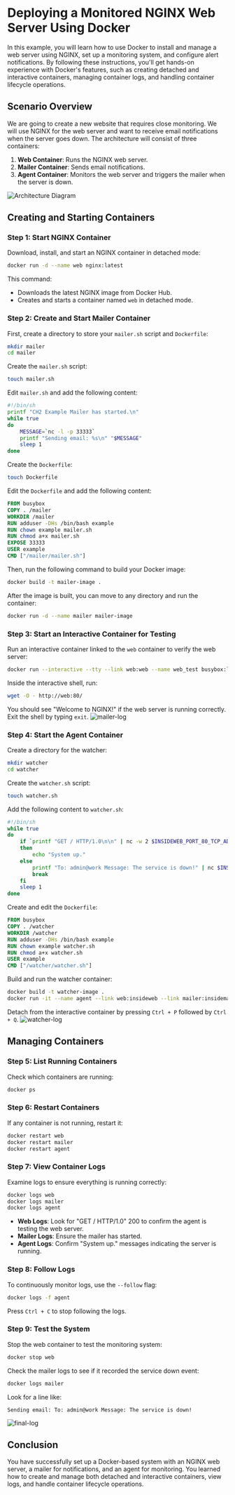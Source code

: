 # Deploying a Monitored NGINX Web Server Using Docker

In this example, you will learn how to use Docker to install and manage a web server using NGINX, set up a monitoring system, and configure alert notifications. By following these instructions, you'll get hands-on experience with Docker's features, such as creating detached and interactive containers, managing container logs, and handling container lifecycle operations.

## Scenario Overview

We are going to create a new website that requires close monitoring. We will use NGINX for the web server and want to receive email notifications when the server goes down. The architecture will consist of three containers:

1. **Web Container**: Runs the NGINX web server.
2. **Mailer Container**: Sends email notifications.
3. **Agent Container**: Monitors the web server and triggers the mailer when the server is down.

![Architecture Diagram](./assets/scenerio-monitor.webp)

## Creating and Starting Containers

### Step 1: Start NGINX Container

Download, install, and start an NGINX container in detached mode:

```bash
docker run -d --name web nginx:latest
```

This command:
- Downloads the latest NGINX image from Docker Hub.
- Creates and starts a container named `web` in detached mode.

### Step 2: Create and Start Mailer Container

First, create a directory to store your `mailer.sh` script and `Dockerfile`:

```bash
mkdir mailer
cd mailer
```

Create the `mailer.sh` script:

```bash
touch mailer.sh
```

Edit `mailer.sh` and add the following content:

```bash
#!/bin/sh
printf "CH2 Example Mailer has started.\n"
while true
do
    MESSAGE=`nc -l -p 33333`
    printf "Sending email: %s\n" "$MESSAGE"
    sleep 1
done
```

Create the `Dockerfile`:

```bash
touch Dockerfile
```

Edit the `Dockerfile` and add the following content:

```dockerfile
FROM busybox
COPY . /mailer
WORKDIR /mailer
RUN adduser -DHs /bin/bash example
RUN chown example mailer.sh
RUN chmod a+x mailer.sh
EXPOSE 33333
USER example
CMD ["/mailer/mailer.sh"]
```

Then, run the following command to build your Docker image:

```bash
docker build -t mailer-image .
```

After the image is built, you can move to any directory and run the container:

```bash
docker run -d --name mailer mailer-image
```

### Step 3: Start an Interactive Container for Testing

Run an interactive container linked to the `web` container to verify the web server:

```bash
docker run --interactive --tty --link web:web --name web_test busybox:latest /bin/sh
```

Inside the interactive shell, run:

```bash
wget -O - http://web:80/
```

You should see "Welcome to NGINX!" if the web server is running correctly. Exit the shell by typing `exit`.
![mailer-log](./assets/monitor-01.webp)

### Step 4: Start the Agent Container

Create a directory for the watcher:

```bash
mkdir watcher
cd watcher
```

Create the `watcher.sh` script:

```bash
touch watcher.sh
```

Add the following content to `watcher.sh`:

```bash
#!/bin/sh
while true
do
    if `printf "GET / HTTP/1.0\n\n" | nc -w 2 $INSIDEWEB_PORT_80_TCP_ADDR $INSIDEWEB_PORT_80_TCP_PORT | grep -q '200 OK'`
    then
        echo "System up."
    else
        printf "To: admin@work Message: The service is down!" | nc $INSIDEMAILER_PORT_33333_TCP_ADDR $INSIDEMAILER_PORT_33333_TCP_PORT
        break
    fi
    sleep 1
done
```

Create and edit the `Dockerfile`:

```dockerfile
FROM busybox
COPY . /watcher
WORKDIR /watcher
RUN adduser -DHs /bin/bash example
RUN chown example watcher.sh
RUN chmod a+x watcher.sh
USER example
CMD ["/watcher/watcher.sh"]
```

Build and run the watcher container:

```bash
docker build -t watcher-image .
docker run -it --name agent --link web:insideweb --link mailer:insidemailer watcher-image
```

Detach from the interactive container by pressing `Ctrl + P` followed by `Ctrl + Q`.
![watcher-log](./assets/monitor-02.webp)

## Managing Containers

### Step 5: List Running Containers

Check which containers are running:

```bash
docker ps
```

### Step 6: Restart Containers

If any container is not running, restart it:

```bash
docker restart web
docker restart mailer
docker restart agent
```

### Step 7: View Container Logs

Examine logs to ensure everything is running correctly:

```bash
docker logs web
docker logs mailer
docker logs agent
```

- **Web Logs**: Look for "GET / HTTP/1.0" 200 to confirm the agent is testing the web server.
- **Mailer Logs**: Ensure the mailer has started.
- **Agent Logs**: Confirm "System up." messages indicating the server is running.

### Step 8: Follow Logs

To continuously monitor logs, use the `--follow` flag:

```bash
docker logs -f agent
```

Press `Ctrl + C` to stop following the logs.

### Step 9: Test the System

Stop the web container to test the monitoring system:

```bash
docker stop web
```

Check the mailer logs to see if it recorded the service down event:

```bash
docker logs mailer
```

Look for a line like:
```
Sending email: To: admin@work Message: The service is down!
```
![final-log](./assets/monitor-03.webp)


## Conclusion

You have successfully set up a Docker-based system with an NGINX web server, a mailer for notifications, and an agent for monitoring. You learned how to create and manage both detached and interactive containers, view logs, and handle container lifecycle operations.
